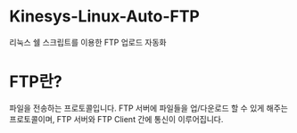 # Kinesys-Linux-Auto-FTP

리눅스 쉘 스크립트를 이용한 FTP 업로드 자동화

# FTP란?
파일을 전송하는 프로토콜입니다. FTP 서버에 파일들을 업/다운로드 할 수 있게 해주는 프로토콜이며,
FTP 서버와 FTP Client 간에 통신이 이루어집니다.


